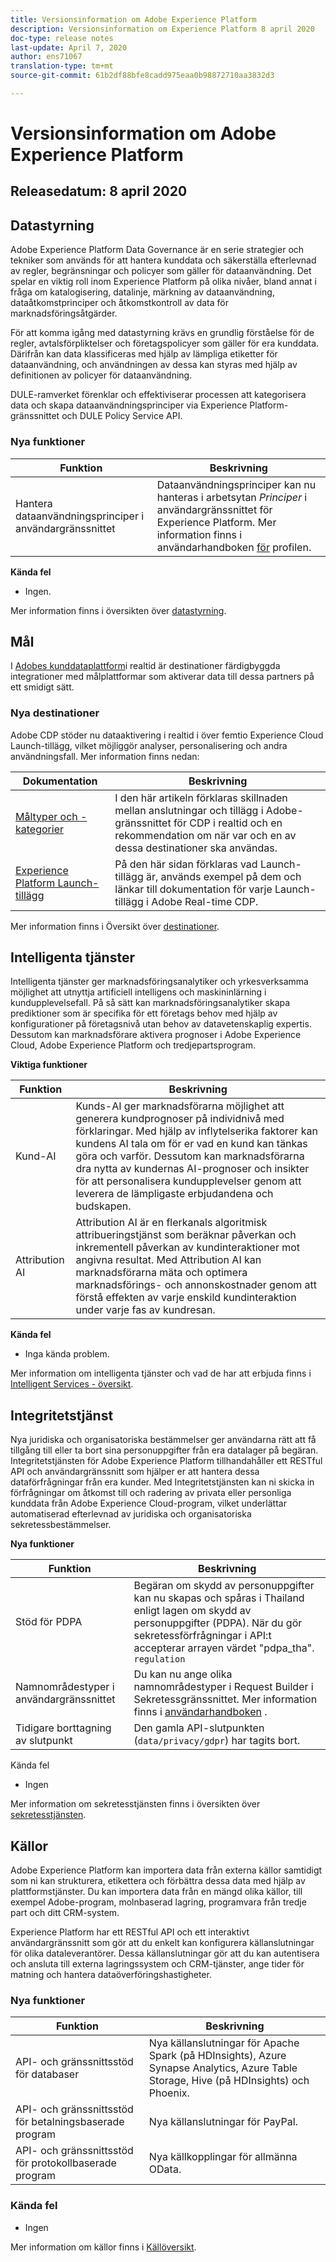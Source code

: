 ```yaml
---
title: Versionsinformation om Adobe Experience Platform
description: Versionsinformation om Experience Platform 8 april 2020
doc-type: release notes
last-update: April 7, 2020
author: ens71067
translation-type: tm+mt
source-git-commit: 61b2df88bfe8cadd975eaa0b98872710aa3832d3

---
```



# Versionsinformation om Adobe Experience Platform

## Releasedatum: 8 april 2020

## Datastyrning

Adobe Experience Platform Data Governance är en serie strategier och tekniker som används för att hantera kunddata och säkerställa efterlevnad av regler, begränsningar och policyer som gäller för dataanvändning. Det spelar en viktig roll inom Experience Platform på olika nivåer, bland annat i fråga om katalogisering, datalinje, märkning av dataanvändning, dataåtkomstprinciper och åtkomstkontroll av data för marknadsföringsåtgärder.

För att komma igång med datastyrning krävs en grundlig förståelse för de regler, avtalsförpliktelser och företagspolicyer som gäller för era kunddata. Därifrån kan data klassificeras med hjälp av lämpliga etiketter för dataanvändning, och användningen av dessa kan styras med hjälp av definitionen av policyer för dataanvändning.

DULE-ramverket förenklar och effektiviserar processen att kategorisera data och skapa dataanvändningsprinciper via Experience Platform-gränssnittet och DULE Policy Service API.

### Nya funktioner

| Funktion | Beskrivning |
| -----------| ---------- |
| Hantera dataanvändningsprinciper i användargränssnittet | Dataanvändningsprinciper kan nu hanteras i arbetsytan _Principer_ i användargränssnittet för Experience Platform. Mer information finns i användarhandboken [för](../../data-governance/policies/user-guide.md) profilen. |

**Kända fel**

* Ingen.

Mer information finns i översikten över [datastyrning](../../data-governance/home.md).


## Mål 

I [Adobes kunddataplattform](../../rtcdp/overview.md)i realtid är destinationer färdigbyggda integrationer med målplattformar som aktiverar data till dessa partners på ett smidigt sätt.

### Nya destinationer

Adobe CDP stöder nu dataaktivering i realtid i över femtio Experience Cloud Launch-tillägg, vilket möjliggör analyser, personalisering och andra användningsfall. Mer information finns nedan:

| Dokumentation | Beskrivning |
|--- | ---|
| [Måltyper och -kategorier](/help/rtcdp/destinations/destination-types.md) | I den här artikeln förklaras skillnaden mellan anslutningar och tillägg i Adobe-gränssnittet för CDP i realtid och en rekommendation om när var och en av dessa destinationer ska användas. |
| [Experience Platform Launch-tillägg](/help/rtcdp/destinations/experience-platform-launch-extensions.md) | På den här sidan förklaras vad Launch-tillägg är, används exempel på dem och länkar till dokumentation för varje Launch-tillägg i Adobe Real-time CDP. |

Mer information finns i Översikt över [destinationer](/help/rtcdp/destinations/destinations-overview.md).

## Intelligenta tjänster

Intelligenta tjänster ger marknadsföringsanalytiker och yrkesverksamma möjlighet att utnyttja artificiell intelligens och maskininlärning i kundupplevelsefall. På så sätt kan marknadsföringsanalytiker skapa prediktioner som är specifika för ett företags behov med hjälp av konfigurationer på företagsnivå utan behov av datavetenskaplig expertis. Dessutom kan marknadsförare aktivera prognoser i Adobe Experience Cloud, Adobe Experience Platform och tredjepartsprogram.

**Viktiga funktioner**

| Funktion | Beskrivning |
|---|---|
| Kund-AI | Kunds-AI ger marknadsförarna möjlighet att generera kundprognoser på individnivå med förklaringar. Med hjälp av inflytelserika faktorer kan kundens AI tala om för er vad en kund kan tänkas göra och varför. Dessutom kan marknadsförarna dra nytta av kundernas AI-prognoser och insikter för att personalisera kundupplevelser genom att leverera de lämpligaste erbjudandena och budskapen. |
| Attribution AI | Attribution AI är en flerkanals algoritmisk attribueringstjänst som beräknar påverkan och inkrementell påverkan av kundinteraktioner mot angivna resultat. Med Attribution AI kan marknadsförarna mäta och optimera marknadsförings- och annonskostnader genom att förstå effekten av varje enskild kundinteraktion under varje fas av kundresan. |

**Kända fel**

* Inga kända problem.

Mer information om intelligenta tjänster och vad de har att erbjuda finns i [Intelligent Services - översikt](../../intelligent-services/home.md).

## Integritetstjänst

Nya juridiska och organisatoriska bestämmelser ger användarna rätt att få tillgång till eller ta bort sina personuppgifter från era datalager på begäran. Integritetstjänsten för Adobe Experience Platform tillhandahåller ett RESTful API och användargränssnitt som hjälper er att hantera dessa dataförfrågningar från era kunder. Med Integritetstjänsten kan ni skicka in förfrågningar om åtkomst till och radering av privata eller personliga kunddata från Adobe Experience Cloud-program, vilket underlättar automatiserad efterlevnad av juridiska och organisatoriska sekretessbestämmelser.

**Nya funktioner**

| Funktion | Beskrivning |
| --- | --- |
| Stöd för PDPA | Begäran om skydd av personuppgifter kan nu skapas och spåras i Thailand enligt lagen om skydd av personuppgifter (PDPA). När du gör sekretessförfrågningar i API:t accepterar arrayen värdet &quot;pdpa_tha&quot;. `regulation` |
| Namnområdestyper i användargränssnittet | Du kan nu ange olika namnområdestyper i Request Builder i Sekretessgränssnittet. Mer information finns i [användarhandboken](../../privacy-service/ui/user-guide.md) . |
| Tidigare borttagning av slutpunkt | Den gamla API-slutpunkten (`data/privacy/gdpr`) har tagits bort. |

Kända fel

* Ingen

Mer information om sekretesstjänsten finns i översikten över [sekretesstjänsten](../../privacy-service/home.md).

## Källor

Adobe Experience Platform kan importera data från externa källor samtidigt som ni kan strukturera, etikettera och förbättra dessa data med hjälp av plattformstjänster. Du kan importera data från en mängd olika källor, till exempel Adobe-program, molnbaserad lagring, programvara från tredje part och ditt CRM-system.

Experience Platform har ett RESTful API och ett interaktivt användargränssnitt som gör att du enkelt kan konfigurera källanslutningar för olika dataleverantörer. Dessa källanslutningar gör att du kan autentisera och ansluta till externa lagringssystem och CRM-tjänster, ange tider för matning och hantera dataöverföringshastigheter.

### Nya funktioner

| Funktion | Beskrivning |
| ------- | ----------- |
| API- och gränssnittsstöd för databaser | Nya källanslutningar för Apache Spark (på HDInsights), Azure Synapse Analytics, Azure Table Storage, Hive (på HDInsights) och Phoenix. |
| API- och gränssnittsstöd för betalningsbaserade program | Nya källanslutningar för PayPal. |
| API- och gränssnittsstöd för protokollbaserade program | Nya källkopplingar för allmänna OData. |

### Kända fel

* Ingen

Mer information om källor finns i [Källöversikt](../../source-connectors/home.md).
